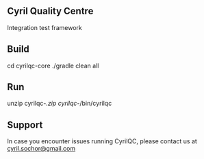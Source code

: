 Cyril Quality Centre
--------------------
Integration test framework

Build
-----
cd cyrilqc-core
./gradle clean all

Run
---
unzip cyrilqc-*.zip
cyrilqc-*/bin/cyrilqc

Support
-------
In case you encounter issues running CyrilQC, please contact us at cyril.sochor@gmail.com
